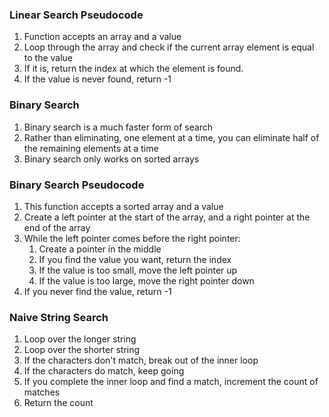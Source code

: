 ### Linear Search Pseudocode

1. Function accepts an array and a value
2. Loop through the array and check if the current array element is equal to the value
3. If it is, return the index at which the element is found.
4. If the value is never found, return -1

### Binary Search

1. Binary search is a much faster form of search
2. Rather than eliminating, one element at a time, you can eliminate half of the remaining elements at a time
3. Binary search only works on sorted arrays

### Binary Search Pseudocode

1. This function accepts a sorted array and a value
2. Create a left pointer at the start of the array, and a right pointer at the end of the array
3. While the left pointer comes before the right pointer:
    1. Create a pointer in the middle
    2. If you find the value you want, return the index
    3. If the value is too small, move the left pointer up
    4. If the value is too large, move the right pointer down
4. If you never find the value, return -1

### Naive String Search

1. Loop over the longer string
2. Loop over the shorter string
3. If the characters don't match, break out of the inner loop
4. If the characters do match, keep going
5. If you complete the inner loop and find a match, increment the count of matches
6. Return the count
